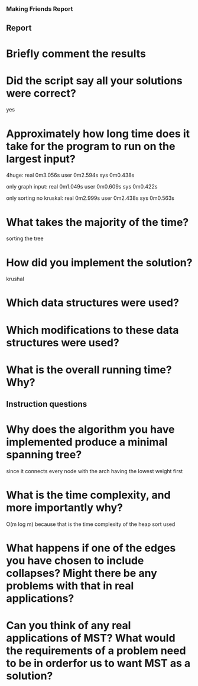 ### Making Friends Report

## Report
# Briefly comment the results
# Did the script say all your solutions were correct?
yes

# Approximately how long time does it take for the program to run on the largest input?
4huge: 
real    0m3.056s
user    0m2.594s
sys     0m0.438s 

only graph input:
real    0m1.049s
user    0m0.609s
sys     0m0.422s

only sorting no kruskal:
real    0m2.999s
user    0m2.438s
sys     0m0.563s

# What takes the majority of the time?
sorting the tree

# How did you implement the solution?
krushal
# Which data structures were used? 
# Which modifications to these data structures were used? 
# What is the overall running time? Why?


## Instruction questions

# Why does the algorithm you have implemented produce a minimal spanning tree?
since it connects every node with the arch having the lowest weight first

# What is the time complexity, and more importantly why?
O(m log m) because that is the time complexity of the heap sort used

# What happens if one of the edges you have chosen to include collapses? Might there be any problems with that in real applications?


# Can you think of any real applications of MST? What would the requirements of a problem need to be in orderfor us to want MST as a solution?


